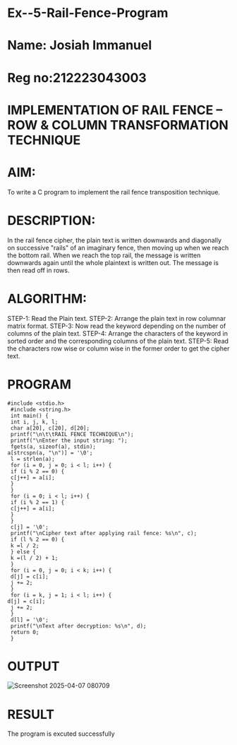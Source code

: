 # Ex--5-Rail-Fence-Program
# Name: Josiah Immanuel
# Reg no:212223043003

# IMPLEMENTATION OF RAIL FENCE – ROW & COLUMN TRANSFORMATION TECHNIQUE

# AIM:

To write a C program to implement the rail fence transposition technique.

# DESCRIPTION:

In the rail fence cipher, the plain text is written downwards and diagonally on successive "rails" of an imaginary fence, then moving up when we reach the bottom rail. When we reach the top rail, the message is written downwards again until the whole plaintext is written out. The message is then read off in rows.

# ALGORITHM:

STEP-1: Read the Plain text.
STEP-2: Arrange the plain text in row columnar matrix format.
STEP-3: Now read the keyword depending on the number of columns of the plain text.
STEP-4: Arrange the characters of the keyword in sorted order and the corresponding columns of the plain text.
STEP-5: Read the characters row wise or column wise in the former order to get the cipher text.

# PROGRAM
```
#include <stdio.h>
 #include <string.h>
 int main() {
 int i, j, k, l;
 char a[20], c[20], d[20];
 printf("\n\t\tRAIL FENCE TECHNIQUE\n");
 printf("\nEnter the input string: ");
 fgets(a, sizeof(a), stdin);
a[strcspn(a, "\n")] = '\0';
 l = strlen(a); 
 for (i = 0, j = 0; i < l; i++) {
 if (i % 2 == 0) {
 c[j++] = a[i];
 }
 }
 for (i = 0; i < l; i++) {
 if (i % 2 == 1) {
 c[j++] = a[i];
 }
 }
 c[j] = '\0'; 
 printf("\nCipher text after applying rail fence: %s\n", c);
 if (l % 2 == 0) {
 k =l / 2;
 } else {
 k =(l / 2) + 1;
 }
 for (i = 0, j = 0; i < k; i++) {
 d[j] = c[i];
 j += 2;
 }
 for (i = k, j = 1; i < l; i++) {
d[j] = c[i];
 j += 2;
 }
 d[l] = '\0';
 printf("\nText after decryption: %s\n", d);
 return 0;
 }
```
# OUTPUT

![Screenshot 2025-04-07 080709](https://github.com/user-attachments/assets/034e2933-c273-4d4d-89c2-3b8f546bd8f6)


# RESULT

The program is excuted successfully

